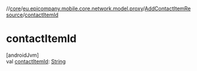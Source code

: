 //[core](../../../index.md)/[eu.epicompany.mobile.core.network.model.proxy](../index.md)/[AddContactItemResource](index.md)/[contactItemId](contact-item-id.md)

# contactItemId

[androidJvm]\
val [contactItemId](contact-item-id.md): [String](https://kotlinlang.org/api/latest/jvm/stdlib/kotlin/-string/index.html)
